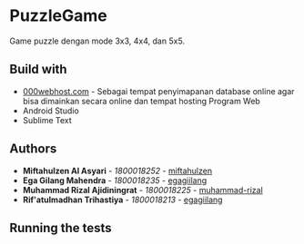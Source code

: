 # PuzzleGame

Game puzzle dengan mode 3x3, 4x4, dan 5x5. 

## Build with

* [000webhost.com](https://www.000webhost.com/) - Sebagai tempat penyimapanan database online agar bisa dimainkan secara online dan tempat hosting Program Web 
* Android Studio
* Sublime Text

## Authors

* **Miftahulzen Al Asyari** - *1800018252* - [miftahulzen](https://github.com/miftahulzen)
* **Ega Gilang Mahendra** - *1800018235* - [egagiilang](https://github.com/egagiilang)
* **Muhammad Rizal Ajidiningrat** - *1800018225* - [muhammad-rizal](https://github.com/muhammad-rizal)
* **Rif'atulmadhan Trihastiya** - *1800018213* - [egagiilang](https://github.com/RIfatulmadhan)

## Running the tests
